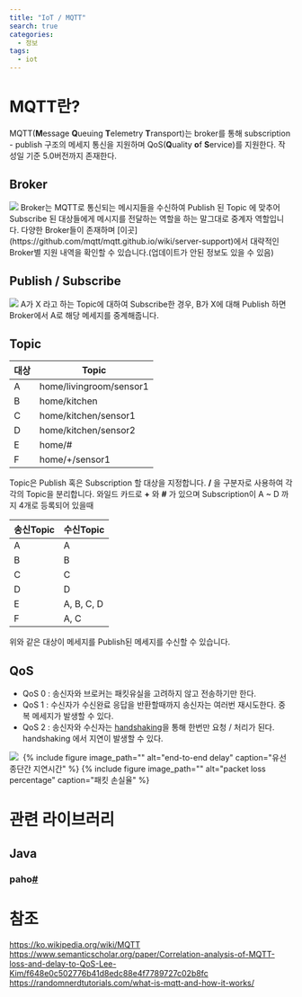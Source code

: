 ```yaml
---
title: "IoT / MQTT"
search: true
categories: 
  - 정보
tags: 
  - iot
---
```


# MQTT란?
MQTT(**M**essage **Q**ueuing **T**elemetry **T**ransport)는 broker를 통해 subscription - publish 구조의 메세지 통신을 지원하며 QoS(**Q**uality **o**f **S**ervice)를 지원한다. 작성일 기준 5.0버전까지 존재한다.

## Broker
<img src="https://i.imgur.com/TAS10tO.png" height=""/>
Broker는 MQTT로 통신되는 메시지들을 수신하여 Publish 된 Topic 에 맞추어 Subscribe 된 대상들에게 메시지를 전달하는 역할을 하는 말그대로 중계자 역할입니다.
다양한 Broker들이 존재하며 [이곳](https://github.com/mqtt/mqtt.github.io/wiki/server-support)에서 대략적인 Broker별 지원 내역을 확인할 수 있습니다.(업데이트가 안된 정보도 있을 수 있음)

## Publish / Subscribe
<img src="https://i.imgur.com/8r3odjw.png" height=""/>
A가 X 라고 하는 Topic에 대하여 Subscribe한 경우, B가 X에 대해 Publish 하면 Broker에서 A로 해당 메세지를 중계해줍니다.

## Topic
| 대상 | Topic |
|--|--|
| A | home/livingroom/sensor1 |
| B | home/kitchen |
| C | home/kitchen/sensor1 |
| D | home/kitchen/sensor2 |
| E | home/# |
| F | home/+/sensor1 |
Topic은 Publish 혹은 Subscription 할 대상을 지정합니다.  **/** 을 구분자로 사용하여 각각의 Topic을 분리합니다. 와일드 카드로 **+** 와 **#** 가 있으며
Subscription이 A ~ D 까지 4개로 등록되어 있을때 

| 송신Topic| 수신Topic |
|--|--|
| A | A |
| B | B |
| C | C |
| D | D |
| E | A, B, C, D |
| F | A, C |
위와 같은 대상이 메세지를 Publish된 메세지를 수신할 수 있습니다.

## QoS
- QoS 0 : 송신자와 브로커는 패킷유실을 고려하지 않고 전송하기만 한다.
- QoS 1 : 수신자가 수신완료 응답을 반환할때까지 송신자는 여러번 재시도한다. 중복 메세지가 발생할 수 있다.
- QoS 2 : 송신자와 수신자는 [handshaking](https://ko.wikipedia.org/wiki/%ED%95%B8%EB%93%9C%EC%85%B0%EC%9D%B4%ED%82%B9)을 통해 한번만 요청 / 처리가 된다. handshaking 에서 지연이 발생할 수 있다.

<img src="https://i.imgur.com/UbypQUz.png" height=""/>
<img src="https://i.imgur.com/R9mFcai.png" height="" alt=""/>
{% include figure image_path="" alt="end-to-end delay" caption="유선 종단간 지연시간" %}
{% include figure image_path="" alt="packet loss percentage" caption="패킷 손실율" %}


# 관련 라이브러리
## Java
### paho[#](https://www.eclipse.org/paho/)

# 참조
https://ko.wikipedia.org/wiki/MQTT  
https://www.semanticscholar.org/paper/Correlation-analysis-of-MQTT-loss-and-delay-to-QoS-Lee-Kim/f648e0c502776b41d8edc88e4f7789727c02b8fc  
https://randomnerdtutorials.com/what-is-mqtt-and-how-it-works/  

<!--stackedit_data:
eyJoaXN0b3J5IjpbNzI5MTEyMzgwLC0zMTk1MDA0OTUsLTM4OD
QzNTA0LDE0MjI2MzYwNjYsLTcyODEwMTM1MSwxOTg1NDc4NzAz
LDEzNzEyNTYxODgsNDA0NjE1NjUwLC00NDQ5NTI5NjUsMjEyND
Y2MzIwNCw2OTgwMzUzMTgsODUwNzYyODUzXX0=
-->